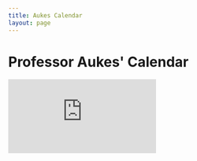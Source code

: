 ```yaml
---
title: Aukes Calendar
layout: page
---
```

Professor Aukes' Calendar
=========================
<div class="embed-responsive embed-responsive-16by9">
<iframe src="https://calendar.google.com/calendar/embed?height=600&amp;wkst=1&amp;bgcolor=%23FFFFFF&amp;src=danaukes%40gmail.com&amp;color=%238C500B&amp;src=daukes%40asu.edu&amp;color=%23875509&amp;src=m0fhfbq91fjlb7p0pddd6n1gsc%40group.calendar.google.com&amp;color=%232952A3&amp;src=8i13i5fvf4elhdvgu9t09cjbg0%40group.calendar.google.com&amp;color=%23711616&amp;src=tjjatp1ble5h397ceccrgamcb4%40group.calendar.google.com&amp;color=%235F6B02&amp;src=s6lp62fjvptu6n9c8n7vesgc28%40group.calendar.google.com&amp;color=%2323164E&amp;ctz=America%2FPhoenix" style="border-width:0" frameborder="0" scrolling="no"></iframe>

</div>
